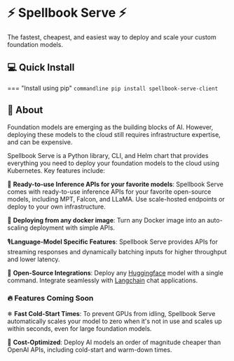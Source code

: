 # ⚡ Spellbook Serve ⚡

The fastest, cheapest, and easiest way to deploy and scale your custom foundation models.

## 💻 Quick Install

=== "Install using pip"
    ```commandline
    pip install spellbook-serve-client
    ```
 
## 🤔 About

Foundation models are emerging as the building blocks of AI. However, deploying
these models to the cloud still requires infrastructure expertise, and can be
expensive.

Spellbook Serve is a Python library, CLI, and Helm chart that provides
everything you need to deploy your foundation models to the cloud using
Kubernetes. Key features include:

🚀 **Ready-to-use Inference APIs for your favorite models**: Spellbook Serve
comes with ready-to-use inference APIs for your favorite open-source models,
including MPT, Falcon, and LLaMA. Use scale-hosted endpoints or deploy to your
own infrastructure.

🐳 **Deploying from any docker image**: Turn any Docker image into an
auto-scaling deployment with simple APIs.

🎙️**Language-Model Specific Features**: Spellbook Serve provides APIs for
streaming responses and dynamically batching inputs for higher throughput and
lower latency.

🤗 **Open-Source Integrations**: Deploy any [Huggingface](https://huggingface.co/)
model with a single command. Integrate seamlessly with
[Langchain](https://github.com/hwchase17/langchain) chat applications.

### 🔥 Features Coming Soon

❄ **Fast Cold-Start Times**: To prevent GPUs from idling, Spellbook Serve
automatically scales your model to zero when it's not in use and scales up
within seconds, even for large foundation models.

💸 **Cost-Optimized**: Deploy AI models an order of magnitude cheaper than
OpenAI APIs, including cold-start and warm-down times.

